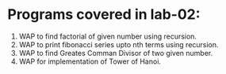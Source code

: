 <h1>Programs covered in lab-02: </h1>
<ol>
    <li>WAP to find factorial of given number using recursion.</li>
    <li>WAP to print fibonacci series upto nth terms using recursion.</li>
    <li>WAP to find Greates Comman Divisor of two given number.</li>
    <li>WAP for implementation of Tower of Hanoi.</li>
</ol>
